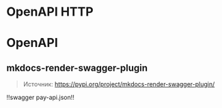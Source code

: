 # OpenAPI HTTP

# OpenAPI

## mkdocs-render-swagger-plugin

> Источник: https://pypi.org/project/mkdocs-render-swagger-plugin/

!!swagger pay-api.json!!